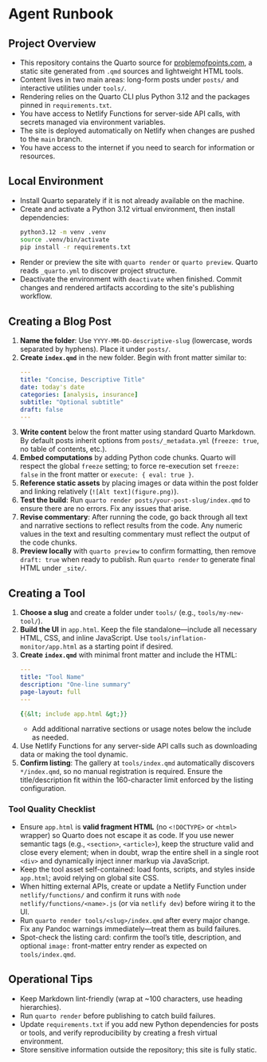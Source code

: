 # Agent Runbook

## Project Overview
- This repository contains the Quarto source for [problemofpoints.com](https://www.problemofpoints.com), a static site generated from `.qmd` sources and lightweight HTML tools.
- Content lives in two main areas: long-form posts under `posts/` and interactive utilities under `tools/`.
- Rendering relies on the Quarto CLI plus Python 3.12 and the packages pinned in `requirements.txt`.
- You have access to Netlify Functions for server-side API calls, with secrets managed via environment variables.
- The site is deployed automatically on Netlify when changes are pushed to the `main` branch.
- You have access to the internet if you need to search for information or resources.

## Local Environment
- Install Quarto separately if it is not already available on the machine.
- Create and activate a Python 3.12 virtual environment, then install dependencies:
  ```bash
  python3.12 -m venv .venv
  source .venv/bin/activate
  pip install -r requirements.txt
  ```
- Render or preview the site with `quarto render` or `quarto preview`. Quarto reads `_quarto.yml` to discover project structure.
- Deactivate the environment with `deactivate` when finished. Commit changes and rendered artifacts according to the site's publishing workflow.

## Creating a Blog Post
1. **Name the folder**: Use `YYYY-MM-DD-descriptive-slug` (lowercase, words separated by hyphens). Place it under `posts/`.
2. **Create `index.qmd`** in the new folder. Begin with front matter similar to:
   ```yaml
   ---
   title: "Concise, Descriptive Title"
   date: today's date 
   categories: [analysis, insurance]
   subtitle: "Optional subtitle"
   draft: false
   ---
   ```
3. **Write content** below the front matter using standard Quarto Markdown. By default posts inherit options from `posts/_metadata.yml` (`freeze: true`, no table of contents, etc.).
4. **Embed computations** by adding Python code chunks. Quarto will respect the global `freeze` setting; to force re-execution set `freeze: false` in the front matter or `execute: { eval: true }`.
5. **Reference static assets** by placing images or data within the post folder and linking relatively (`![Alt text](figure.png)`).
6. **Test the build**: Run `quarto render posts/your-post-slug/index.qmd` to ensure there are no errors. Fix any issues that arise.
7. **Revise commentary**: After running the code, go back through all text and narrative sections to reflect results from the code. Any numeric values in the text and resulting commentary must reflect the output of the code chunks.
8. **Preview locally** with `quarto preview` to confirm formatting, then remove `draft: true` when ready to publish. Run `quarto render` to generate final HTML under `_site/`.

## Creating a Tool
1. **Choose a slug** and create a folder under `tools/` (e.g., `tools/my-new-tool/`).
2. **Build the UI** in `app.html`. Keep the file standalone—include all necessary HTML, CSS, and inline JavaScript. Use `tools/inflation-monitor/app.html` as a starting point if desired.
3. **Create `index.qmd`** with minimal front matter and include the HTML:
   ```yaml
   ---
   title: "Tool Name"
   description: "One-line summary"
   page-layout: full
   ---

   {{&lt; include app.html &gt;}}
   ```
   - Add additional narrative sections or usage notes below the include as needed.
4. Use Netlify Functions for any server-side API calls such as downloading data or making the tool dynamic. 
5. **Confirm listing**: The gallery at `tools/index.qmd` automatically discovers `*/index.qmd`, so no manual registration is required. Ensure the title/description fit within the 160-character limit enforced by the listing configuration.

### Tool Quality Checklist
- Ensure `app.html` is **valid fragment HTML** (no `<!DOCTYPE>` or `<html>` wrapper) so Quarto does not escape it as code. If you use newer semantic tags (e.g., `<section>`, `<article>`), keep the structure valid and close every element; when in doubt, wrap the entire shell in a single root `<div>` and dynamically inject inner markup via JavaScript.
- Keep the tool asset self-contained: load fonts, scripts, and styles inside `app.html`; avoid relying on global site CSS.
- When hitting external APIs, create or update a Netlify Function under `netlify/functions/` and confirm it runs with `node netlify/functions/<name>.js` (or via `netlify dev`) before wiring it to the UI.
- Run `quarto render tools/<slug>/index.qmd` after every major change. Fix any Pandoc warnings immediately—treat them as build failures.
- Spot-check the listing card: confirm the tool’s title, description, and optional `image:` front-matter entry render as expected on `tools/index.qmd`.

## Operational Tips
- Keep Markdown lint-friendly (wrap at ~100 characters, use heading hierarchies).
- Run `quarto render` before publishing to catch build failures.
- Update `requirements.txt` if you add new Python dependencies for posts or tools, and verify reproducibility by creating a fresh virtual environment.
- Store sensitive information outside the repository; this site is fully static.
